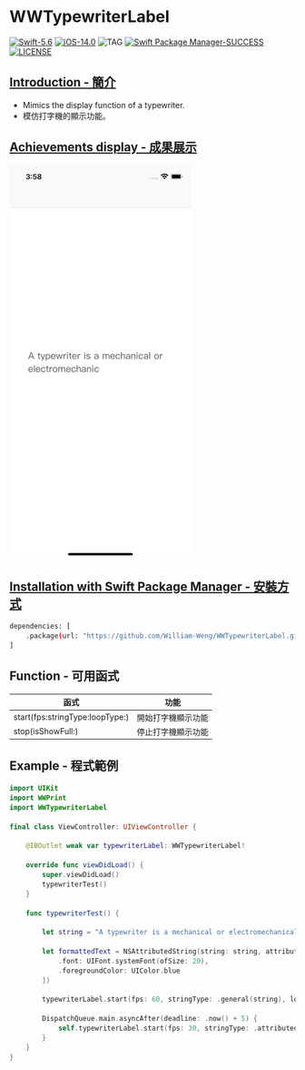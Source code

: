 # WWTypewriterLabel

[![Swift-5.6](https://img.shields.io/badge/Swift-5.6-orange.svg?style=flat)](https://developer.apple.com/swift/) [![iOS-14.0](https://img.shields.io/badge/iOS-14.0-pink.svg?style=flat)](https://developer.apple.com/swift/) ![TAG](https://img.shields.io/github/v/tag/William-Weng/WWTypewriterLabel) [![Swift Package Manager-SUCCESS](https://img.shields.io/badge/Swift_Package_Manager-SUCCESS-blue.svg?style=flat)](https://developer.apple.com/swift/) [![LICENSE](https://img.shields.io/badge/LICENSE-MIT-yellow.svg?style=flat)](https://developer.apple.com/swift/)

## [Introduction - 簡介](https://swiftpackageindex.com/William-Weng)
- Mimics the display function of a typewriter.
- 模仿打字機的顯示功能。

## [Achievements display - 成果展示](https://www.hkweb.com.hk/blog/ui設計基礎知識：引導頁對ui設計到底有什麼作用/)
![WWTypewriterLabel](./Example.gif)

## [Installation with Swift Package Manager - 安裝方式](https://medium.com/彼得潘的-swift-ios-app-開發問題解答集/使用-spm-安裝第三方套件-xcode-11-新功能-2c4ffcf85b4b)

```bash
dependencies: [
    .package(url: "https://github.com/William-Weng/WWTypewriterLabel.git", .upToNextMajor(from: "1.0.0"))
]
```

## Function - 可用函式

|函式|功能|
|-|-|
|start(fps:stringType:loopType:)|開始打字機顯示功能|
|stop(isShowFull:)|停止打字機顯示功能|

## Example - 程式範例
```swift
import UIKit
import WWPrint
import WWTypewriterLabel

final class ViewController: UIViewController {

    @IBOutlet weak var typewriterLabel: WWTypewriterLabel!
    
    override func viewDidLoad() {
        super.viewDidLoad()
        typewriterTest()
    }
    
    func typewriterTest() {
        
        let string = "A typewriter is a mechanical or electromechanical machine for typing characters. Typically, a typewriter has an array of keys, and each one causes a different single character to be produced on paper by striking an inked ribbon selectively against the paper with a type element. At the end of the nineteenth century, the term 'typewriter' was also applied to a person who used such a device."
        
        let formattedText = NSAttributedString(string: string, attributes: [
            .font: UIFont.systemFont(ofSize: 20),
            .foregroundColor: UIColor.blue
        ])
        
        typewriterLabel.start(fps: 60, stringType: .general(string), loopType: .once)

        DispatchQueue.main.asyncAfter(deadline: .now() + 5) {
            self.typewriterLabel.start(fps: 30, stringType: .attributed(formattedText), loopType: .infinity)
        }
    }
}
```
